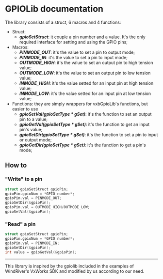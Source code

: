 # GPIOLib documentation #

The library consists of a struct, 6 macros and 4 functions:
* Struct:
  * ***gpioSetStruct***: it couple a pin number and a value. It's the only required interface for setting and using the GPIO pins;
* Macros:
  * ***PINMODE_OUT***: it's the value to set a pin to output mode;
  * ***PINMODE_IN***: it's the value to set a pin to input mode;
  * ***OUTMODE_HIGH***: it's the value to set an output pin to high tension value;
  * ***OUTMODE_LOW***: it's the value to set an output pin to low tension value;
  * ***INMODE_HIGH***: it's the value setted for an input pin at high tension value;
  * ***INMODE_LOW***: it's the value setted for an input pin at low tension value;
* Functions: they are simply wrappers for vxbGpioLib's functions, but easier to use
  * ***gpioSetVal(gpioSetType * gSet)***: it's the function to set an output pin to a value;
  * ***gpioGetVal(gpioSetType * gSet)***: it's the function to get an input pin's value;
  * ***gpioSetDir(gpioSetType * gSet)***: it's the function to set a pin to input or output mode;
  * ***gpioGetDir(gpioSetType * gSet)***: it's the function to get a pin's mode;

## How to ##
### "Write" to a pin ###
```c
struct gpioSetStruct gpioPin;
gpioPin.gpioNum = *GPIO number*;
gpioPin.val = PINMODE_OUT;
gpioSetDir(&gpioPin);
gpioPin.val = OUTMODE_HIGH/OUTMODE_LOW;
gpioSetVal(&gpioPin);
```
### "Read" a pin ###
```c
struct gpioSetStruct gpioPin;
gpioPin.gpioNum = *GPIO number*;
gpioPin.val = PINMODE_IN;
gpioSetDir(&gpioPin);
int value = gpioGetVal(&gpioPin);
```
____
This library is inspired by the gpiolib included in the examples of WindRiver's VxWorks SDK and modified by us according to our need.

